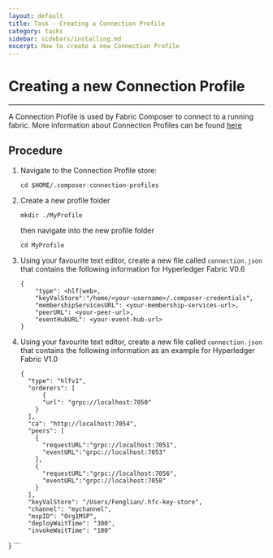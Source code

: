 ```yaml
---
layout: default
title: Task - Creating a Connection Profile
category: tasks
sidebar: sidebars/installing.md
excerpt: How to create a new Connection Profile
---
```


# Creating a new Connection Profile

---

A Connection Profile is used by Fabric Composer to connect to a running fabric. More information about Connection Profiles can be found [here](../reference/connectionprofile.html)

## Procedure

1. Navigate to the Connection Profile store:
    ```
    cd $HOME/.composer-connection-profiles
    ```
2. Create a new profile folder
    ```
    mkdir ./MyProfile
    ```
    then navigate into the new profile folder
    ```
    cd MyProfile
    ```
3. Using your favourite text editor, create a new file called `connection.json` that contains the following information for Hyperledger Fabric V0.6

    ```
    {
        "type": <hlf|web>,
        "keyValStore":"/home/<your-username>/.composer-credentials",
        "membershipServicesURL": <your-membership-services-url>,
        "peerURL": <your-peer-url>,
        "eventHubURL": <your-event-hub-url>
    }
    ```
4. Using your favourite text editor, create a new file called `connection.json` that contains the following information as an example for Hyperledger Fabric V1.0

    ```
    {
      "type": "hlfv1",
      "orderers": [
          {
          "url": "grpc://localhost:7050"
        }
      ],
      "ca": "http://localhost:7054",
      "peers": [
        {
          "requestURL":"grpc://localhost:7051",
          "eventURL":"grpc://localhost:7053"
        },
        {
          "requestURL":"grpc://localhost:7056",
          "eventURL":"grpc://localhost:7058"
        }
      ],
      "keyValStore": "/Users/Fenglian/.hfc-key-store",
      "channel": "mychannel",
      "mspID": "Org1MSP",
      "deployWaitTime": "300",
      "invokeWaitTime": "100"
  }
    ```
